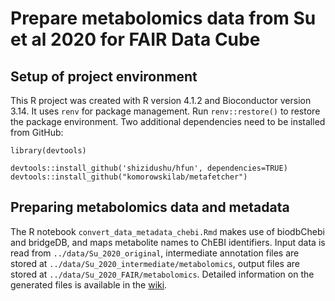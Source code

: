 # Prepare metabolomics data from Su et al 2020 for FAIR Data Cube

## Setup of project environment

This R project was created with R version 4.1.2 and Bioconductor version 3.14. It uses `renv` for package management. Run `renv::restore()` to restore the package environment. Two additional dependencies need to be installed from GitHub:

```
library(devtools)

devtools::install_github('shizidushu/hfun', dependencies=TRUE)
devtools::install_github("komorowskilab/metafetcher")
```

## Preparing metabolomics data and metadata

The R notebook `convert_data_metadata_chebi.Rmd` makes use of biodbChebi and bridgeDB, and maps metabolite names to ChEBI identifiers. Input data is read from `../data/Su_2020_original`, intermediate annotation files are stored at `../data/Su_2020_intermediate/metabolomics`, output files are stored at `../data/Su_2020_FAIR/metabolomics`. Detailed information on the generated files is available in the [wiki](https://github.com/Xomics/TWOCdemonstrator/wiki).


